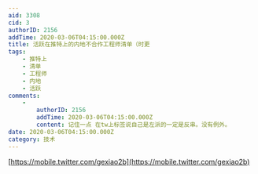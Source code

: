 ```yaml
---
aid: 3308
cid: 3
authorID: 2156
addTime: 2020-03-06T04:15:00.000Z
title: 活跃在推特上的内地不合作工程师清单（时更
tags:
    - 推特上
    - 清单
    - 工程师
    - 内地
    - 活跃
comments:
    -
        authorID: 2156
        addTime: 2020-03-06T04:15:00.000Z
        content: 记住一点 在tw上标签说自己是左派的一定是反串。没有例外。
date: 2020-03-06T04:15:00.000Z
category: 技术
---
```


[https://mobile.twitter.com/gexiao2b](https://mobile.twitter.com/gexiao2b)
